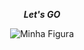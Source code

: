 <p  align="center"><i><b>Let's GO</b></i></p>
<p align="center">
  <img src="https://miro.medium.com/max/192/0*MkMzjPIFpv6XjTRI.gif" alt="Minha Figura">
</p>
